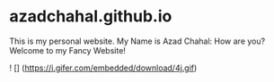 # azadchahal.github.io
This is my personal website. My Name is Azad Chahal: How are you? Welcome to my Fancy Website!

! [] (https://i.gifer.com/embedded/download/4j.gif)
